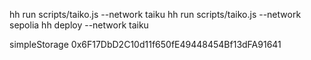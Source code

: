 hh run scripts/taiko.js --network taiku
hh run scripts/taiko.js --network sepolia
hh deploy --network taiku

simpleStorage
0x6F17DbD2C10d11f650fE49448454Bf13dFA91641
